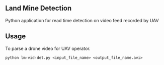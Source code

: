 ## Land Mine Detection
Python application for read time detection on video feed recorded by UAV

## Usage

To parse a drone video for UAV operator.

```python lm-vid-det.py <input_file_name> <output_file_name.avi>```
